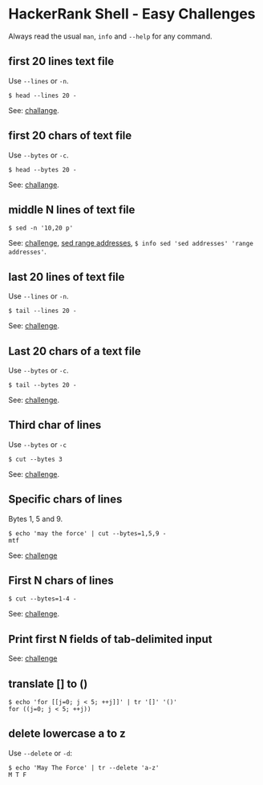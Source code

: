 # HackerRank Shell - Easy Challenges

Always read the usual `man`, `info` and `--help` for any command.

## first 20 lines text file

Use `--lines` or `-n`.

```shell-session
$ head --lines 20 -
```

See: [challange](https://www.hackerrank.com/challenges/text-processing-head-1).



## first 20 chars of text file

Use `--bytes` or `-c`.

```shell-session
$ head --bytes 20 -
```

See: [challange](https://www.hackerrank.com/challenges/text-processing-head-2).



## middle N lines of text file

```shell-session
$ sed -n '10,20 p'
```

See: [challenge](https://www.hackerrank.com/challenges/text-processing-in-linux---the-middle-of-a-text-file), [sed range addresses](https://www.gnu.org/software/sed/manual/sed.html#Range-Addresses),  `$ info sed 'sed addresses' 'range addresses'`.



## last 20 lines of text file

Use `--lines` or `-n`.

```shell-session
$ tail --lines 20 -
```

See: [challenge](https://www.hackerrank.com/challenges/text-processing-tail-1).



## Last 20 chars of a text file

Use `--bytes` or `-c`.

```shell-session
$ tail --bytes 20 -
```

See: [challenge](https://www.hackerrank.com/challenges/text-processing-tail-2).



## Third char of lines

Use `--bytes` or `-c`

```shell-session
$ cut --bytes 3
```



See: [challenge](https://www.hackerrank.com/challenges/text-processing-cut-1).



## Specific chars of lines

Bytes 1, 5 and 9.

```shell-session
$ echo 'may the force' | cut --bytes=1,5,9 -
mtf
```



See: [challenge](https://www.hackerrank.com/challenges/text-processing-cut-2)



## First N chars of lines

```shell-session
$ cut --bytes=1-4 -
```

See: [challenge](https://www.hackerrank.com/challenges/text-processing-cut-4).



## Print first N fields of tab-delimited input



See: [challenge](https://www.hackerrank.com/challenges/text-processing-cut-5)



## translate [] to ()

```shell-session
$ echo 'for [[j=0; j < 5; ++j]]' | tr '[]' '()'
for ((j=0; j < 5; ++j))
```



## delete lowercase a to z

Use `--delete` or `-d`:

```shell-session
$ echo 'May The Force' | tr --delete 'a-z'
M T F
```



